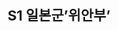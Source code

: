 ---
lastmod: 2021-11-12
title: S1 일본군’위안부’
weight: 1
type: page
level_of_description: Seires(시리즈)
components: 
  - "https://r2.ccwps.org/resize/comfortwomen-01.png"
description: "R3-Series 1 일본군’위안부’"
---